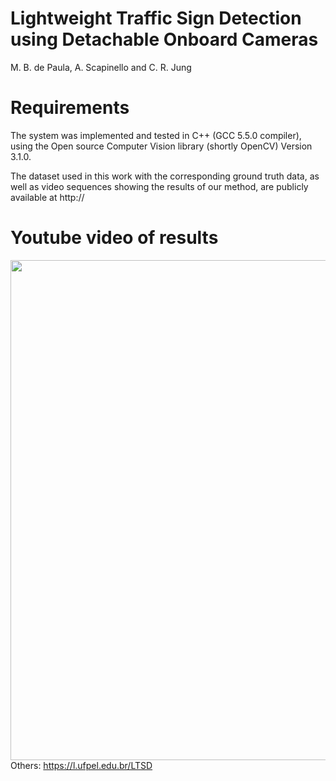 # Lightweight Traffic Sign Detection using Detachable Onboard Cameras
M. B. de Paula, A. Scapinello and C. R. Jung

# Requirements
The system was implemented and tested in C++ (GCC 5.5.0 compiler), using the Open source Computer Vision library (shortly OpenCV) Version 3.1.0.

The dataset used in this work with the corresponding ground truth data, as well as video sequences showing the results of our method, are publicly available at http:// 

# Youtube video of results
[//]: #![snap_img_5169_1920x1080](https://user-images.githubusercontent.com/11092747/167136861-a6a4e94f-df88-4180-b009-8a137969db18.png)(https://youtu.be/Z2Htxab2mFw)

[<img src="https://user-images.githubusercontent.com/11092747/167136861-a6a4e94f-df88-4180-b009-8a137969db18.png" width="800">](https://youtu.be/Z2Htxab2mFw)
Others: https://l.ufpel.edu.br/LTSD
